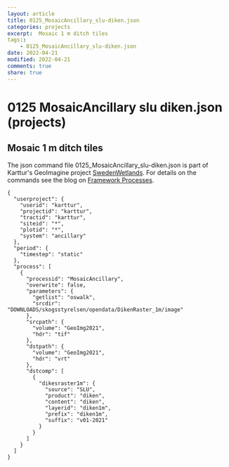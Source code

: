 ```yaml
---
layout: article
title: 0125_MosaicAncillary_slu-diken.json
categories: projects
excerpt:  Mosaic 1 m ditch tiles 
tags:: 
    - 0125_MosaicAncillary_slu-diken.json
date: 2022-04-21
modified: 2022-04-21
comments: true
share: true
---
```


# 0125 MosaicAncillary slu diken.json (projects)

##  Mosaic 1 m ditch tiles 

The json command file <span class='file'>0125_MosaicAncillary_slu-diken.json</span> is part of Karttur's GeoImagine project [<span class='project'>SwedenWetlands</span>](https://karttur.github.io/geoimagine03-proj-wetland-se/index.html). For details on the commands see the blog on [Framework Processes](https://karttur.github.io/geoimagine03-docs-procpack/).

```
{
  "userproject": {
    "userid": "karttur",
    "projectid": "karttur",
    "tractid": "karttur",
    "siteid": "*",
    "plotid": "*",
    "system": "ancillary"
  },
  "period": {
    "timestep": "static"
  },
  "process": [
    {
      "processid": "MosaicAncillary",
      "overwrite": false,
      "parameters": {
        "getlist": "oswalk",
        "srcdir": "DOWNLOADS/skogsstyrelsen/opendata/DikenRaster_1m/image"
      },
      "srcpath": {
        "volume": "GeoImg2021",
        "hdr": "tif"
      },
      "dstpath": {
        "volume": "GeoImg2021",
        "hdr": "vrt"
      },
      "dstcomp": [
        {
          "dikesraster1m": {
            "source": "SLU",
            "product": "diken",
            "content": "diken",
            "layerid": "diken1m",
            "prefix": "diken1m",
            "suffix": "v01-2021"
          }
        }
      ]
    }
  ]
}
```
